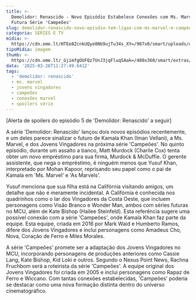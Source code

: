 ```yaml
---
title: >-
  Demolidor: Renascido - Novo Episódio Estabelece Conexões com Ms. Marvel e a
  Futura Série 'Campeões'
slug: demolidor-renascido-novo-episdio-tem-ligao-com-ms-marvel-e-campees
categoria: SÉRIES E TV
midia: >-
  https://cdn.ome.lt/HTEe8ZcnkUQye8Nb9ujTu34s_XY=/987x0/smart/uploads/conteudo/fotos/ms.marvel-mcu.png
tipoMidia: imagem
thumb: >-
  https://cdn.ome.lt/_GjimfgOUFQz7UnJ3jqFluqSAak=/480x360/smart/extras/conteudos/ms-marvel_DlmaPwd.jpg
data: '2025-03-26T11:27:49.641Z'
tags:
  - 'demolidor: renascido'
  - ms. marvel
  - jovens vingadores
  - campeões
  - conexões marvel
  - spoilers série
---
```


[Alerta de spoilers do episódio 5 de 'Demolidor: Renascido' a seguir]

A série 'Demolidor: Renascido' lançou dois novos episódios recentemente, e um deles parece sinalizar o futuro de Kamala Khan (Iman Vellani), a Ms. Marvel, e dos Jovens Vingadores na próxima série 'Campeões'. No quinto episódio, durante um assalto a banco, Matt Murdock (Charlie Cox) tenta obter um novo empréstimo para sua firma, Murdock & McDuffie. O gerente assistente, que nega o empréstimo, é ninguém menos que Yusuf Khan, interpretado por Mohan Kapoor, reprisando seu papel como o pai de Kamala em 'Ms. Marvel' e 'As Marvels'.

Yusuf menciona que sua filha está na Califórnia visitando amigos, um detalhe que não é meramente incidental. A Califórnia é conhecida nos quadrinhos como o lar dos Vingadores da Costa Oeste, que incluem personagens como Visão Branco e Wonder Man, ambos com séries futuras no MCU, além de Kate Bishop (Hailee Steinfeld). Esta referência sugere uma possível conexão com a série 'Campeões', onde Kamala Khan faz parte da equipe. Esta equipe, criada em 2016 por Mark Waid e Humberto Ramos, difere dos Jovens Vingadores e inclui personagens como Amadeus Cho, Nova, Coração de Ferro e Miles Morales.

A série 'Campeões' promete ser a adaptação dos Jovens Vingadores no MCU, incorporando personagens de produções anteriores como Cassie Lang, Kate Bishop, Kid Loki e outros. Segundo o Nexus Point News, Rachna Fruchbom será a roteirista da série 'Campeões'. A equipe original dos Jovens Vingadores foi criada em 2005 e inclui personagens como Rapaz de Ferro e Wiccano. Com tantas conexões estabelecidas, 'Campeões' poderia se destacar como uma nova formação distinta dentro do universo cinematográfico.
